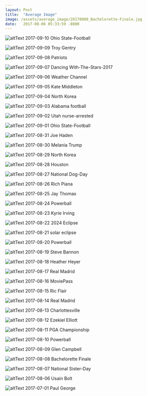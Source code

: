 ```yaml
---
layout: Post
title:  "Average Image"
image: /assets/average_image/20170808_Bachelorette-Finale.jpg
date:   2017-08-06 05:33:59 -0800
---
```


![altText](/assets/average_image/20170910_Ohio-State-Football.jpg)
2017-09-10 Ohio State-Football

![altText](/assets/average_image/20170909_Troy-Gentry.jpg)
2017-09-09 Troy Gentry

![altText](/assets/average_image/20170908_Patriots.jpg)
2017-09-08 Patriots

![altText](/assets/average_image/20170907_Dancing-With-The-Stars-2017.jpg)
2017-09-07 Dancing With-The-Stars-2017

![altText](/assets/average_image/20170906_Weather-Channel.jpg)
2017-09-06 Weather Channel

![altText](/assets/average_image/20170905_Kate-Middleton.jpg)
2017-09-05 Kate Middleton

![altText](/assets/average_image/20170904_North-Korea.jpg)
2017-09-04 North Korea

![altText](/assets/average_image/20170903_Alabama-football.jpg)
2017-09-03 Alabama football

![altText](/assets/average_image/20170902_Utah-nurse-arrested.jpg)
2017-09-02 Utah nurse-arrested

![altText](/assets/average_image/20170901_Ohio-State-Football.jpg)
2017-09-01 Ohio State-Football

![altText](/assets/average_image/20170831_Joe-Haden.jpg)
2017-08-31 Joe Haden

![altText](/assets/average_image/20170830_Melania-Trump.jpg)
2017-08-30 Melania Trump

![altText](/assets/average_image/20170829_North-Korea.jpg)
2017-08-29 North Korea

![altText](/assets/average_image/20170828_Houston.jpg)
2017-08-28 Houston

![altText](/assets/average_image/20170827_National-Dog-Day.jpg)
2017-08-27 National Dog-Day

![altText](/assets/average_image/20170826_Rich-Piana.jpg)
2017-08-26 Rich Piana

![altText](/assets/average_image/20170825_Jay-Thomas.jpg)
2017-08-25 Jay Thomas

![altText](/assets/average_image/20170824_Powerball.jpg)
2017-08-24 Powerball

![altText](/assets/average_image/20170823_Kyrie-Irving.jpg)
2017-08-23 Kyrie Irving

![altText](/assets/average_image/20170822_2024-Eclipse.jpg)
2017-08-22 2024 Eclipse

![altText](/assets/average_image/20170821_solar-eclipse.jpg)
2017-08-21 solar eclipse

![altText](/assets/average_image/20170820_Powerball.jpg)
2017-08-20 Powerball

![altText](/assets/average_image/20170819_Steve-Bannon.jpg)
2017-08-19 Steve Bannon

![altText](/assets/average_image/20170818_Heather-Heyer.jpg)
2017-08-18 Heather Heyer

![altText](/assets/average_image/20170817_Real-Madrid.jpg)
2017-08-17 Real Madrid

![altText](/assets/average_image/20170816_MoviePass.jpg)
2017-08-16 MoviePass

![altText](/assets/average_image/20170815_Ric-Flair.jpg)
2017-08-15 Ric Flair

![altText](/assets/average_image/20170814_Real-Madrid.jpg)
2017-08-14 Real Madrid

![altText](/assets/average_image/20170813_Charlottesville.jpg)
2017-08-13 Charlottesville

![altText](/assets/average_image/20170812_Ezekiel-Elliott.jpg)
2017-08-12 Ezekiel Elliott

![altText](/assets/average_image/20170811_PGA-Championship.jpg)
2017-08-11 PGA Championship

![altText](/assets/average_image/20170810_Powerball.jpg)
2017-08-10 Powerball

![altText](/assets/average_image/20170809_Glen-Campbell.jpg)
2017-08-09 Glen Campbell

![altText](/assets/average_image/20170808_Bachelorette-Finale.jpg)
2017-08-08 Bachelorette Finale

![altText](/assets/average_image/20170807_National-Sister-Day.jpg)
2017-08-07 National Sister-Day

![altText](/assets/average_image/20170806_Usain-Bolt.jpg)
2017-08-06 Usain Bolt

![altText](/assets/average_image/20170701_Paul-George.jpg)
2017-07-01 Paul George

